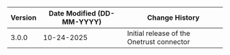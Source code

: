 | **Version** | **Date Modified (DD-MM-YYYY)** | **Change History**                          |
|-------------|--------------------------------|---------------------------------------------|
|3.0.0        | 10-24-2025                     | Initial release of the Onetrust connector


